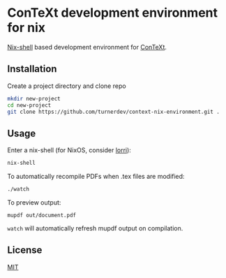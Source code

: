 # ConTeXt development environment for nix 

[Nix-shell](https://nixos.wiki/wiki/Development_environment_with_nix-shell) based development environment for [ConTeXt](https://wiki.contextgarden.net).

## Installation

Create a project directory and clone repo

```bash
mkdir new-project
cd new-project
git clone https://github.com/turnerdev/context-nix-environment.git .
```

## Usage

Enter a nix-shell (for NixOS, consider [lorri](https://github.com/target/lorri)):
```bash
nix-shell
```

To automatically recompile PDFs when .tex files are modified:

```bash
./watch
```

To preview output:

```
mupdf out/document.pdf
```

`watch` will automatically refresh mupdf output on compilation.

## License
[MIT](https://choosealicense.com/licenses/mit/)
